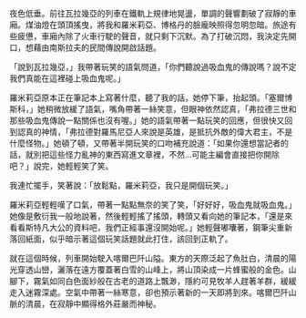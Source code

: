 夜色低垂。前往瓦拉幾亞的列車在鐵軌上規律地晃盪，單調的聲響劃破了寂靜的車廂。煤油燈在頭頂搖曳，將我和羅米莉亞、博格丹的臉龐映照得忽明忽暗。旅途有些疲憊，車廂內除了火車行駛的聲音，就只剩下沉默。為了打破沉悶，我決定先開口，想藉由南斯拉夫的民間傳說開啟話題。

「說到瓦拉幾亞，」我帶著玩笑的語氣問道，「你們聽說過吸血鬼的傳說嗎？說不定我們真能在這裡碰上吸血鬼呢。」

羅米莉亞原本正在筆記本上寫著什麼，聽了我的話，她停下筆，抬起頭。「塞爾博斯科，」她稍微放緩了語氣，嘴角帶著一絲笑意，但眼神依然認真，「弗拉德三世和那些吸血鬼傳說一點關係也沒有喔。」她的語氣帶著一點玩笑的回應，但很快又回到認真的神情，「弗拉德對羅馬尼亞人來說是英雄，是抵抗外敵的偉大君主，不是什麼怪物。」她頓了頓，又帶著半開玩笑的口吻補充說道：「如果你還想當記者的話，就別把這些怪力亂神的東西寫進文章裡，不然...可能主編會直接把你開除吧？」說完，她輕輕笑了笑。

我連忙擺手，笑著說：「放鬆點，羅米莉亞，我只是開個玩笑。」

羅米莉亞輕輕嘆了口氣，帶著一點點無奈的笑了笑，「好好好，吸血鬼就吸血鬼。」她像是敷衍我一般地說著，然後輕輕搖了搖頭，轉頭又看向她的筆記本，「還是來看看斯特凡大公的資料吧，我們正經事還沒開始呢。」她輕聲嘟囔著，鋼筆尖重新落回紙面，似乎暗示著這個玩笑話題就此打住，該回到正軌了。

就在這個時候，列車開始駛入喀爾巴阡山隘。東方的天際泛起了魚肚白，清晨的陽光穿透山巒，灑落在遠方覆蓋著白雪的山峰上，將山頂染成一片蜂蜜般的金色。山腳下，霧氣如同白色面紗般在古老的道路上飄渺，隱約可見牧羊人趕著羊群，緩緩走入迷霧深處。空氣中帶著一絲寒意，卻也預示著新的一天即將到來。喀爾巴阡山脈的清晨，在寂靜中顯得格外莊嚴而神秘。